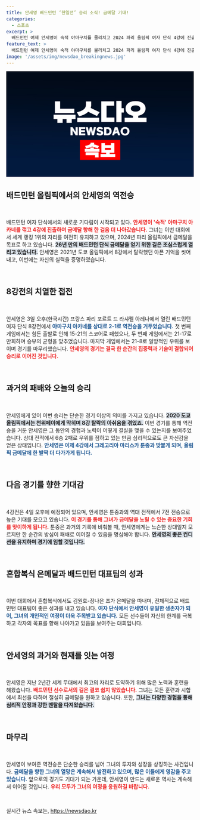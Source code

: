 ```yaml
---
title: 안세영 배드민턴 ‘한일전’ 승리 소식! 금메달 기대!
categories:
  - 스포츠
excerpt: >
  배드민턴 여제 안세영이 숙적 야마구치를 물리치고 2024 파리 올림픽 여자 단식 4강에 진출했다. 이제 단 두 경기 남았고, 28년 만의 금메달 도전이 기대된다!
feature_text: >
  배드민턴 여제 안세영이 숙적 야마구치를 물리치고 2024 파리 올림픽 여자 단식 4강에 진출했다. 이제 단 두 경기 남았고, 28년 만의 금메달 도전이 기대된다!
image: '/assets/img/newsdao_breakingnews.jpg'
---
```


<p><img src="/assets/img/newsdao_breakingnews.jpg" alt="pcversion 속보" /></p>

<h2 data-ke-size="size26">배드민턴 올림픽에서의 안세영의 역전승</h2>

<p data-ke-size="size16">&nbsp;</p>

<p>배드민턴 여자 단식에서의 새로운 기다림이 시작되고 있다. <b><span style="color: #ee2323;">안세영이 '숙적' 야마구치 아카네를 꺾고 4강에 진출하며 금메달 향해 한 걸음 더 나아갔습니다.</span></b> 그녀는 이번 대회에서 세계 랭킹 1위의 자리를 여전히 유지하고 있으며, 2024년 파리 올림픽에서 금메달을 목표로 하고 있습니다. <b><span style="background-color: #21538527;">26년 만의 배드민턴 단식 금메달을 얻기 위한 길은 조심스럽게 열리고 있습니다.</span></b> 안세영은 2021년 도쿄 올림픽에서 8강에서 탈락했던 아픈 기억을 씻어내고, 이번에는 자신의 실력을 증명하였습니다. </p>

<p data-ke-size="size16">&nbsp;</p>

<h2 data-ke-size="size26">8강전의 치열한 접전</h2>

<p data-ke-size="size16">&nbsp;</p>

<p>안세영은 3일 오후(한국시간) 프랑스 파리 포르트 드 라샤펠 아레나에서 열린 배드민턴 여자 단식 8강전에서 <b><span style="color: #1a5490;">야마구치 아카네를 상대로 2-1로 역전승을 거두었습니다.</span></b> 첫 번째 게임에서는 힘든 출발로 인해 15-21의 스코어로 패했으나, 두 번째 게임에서는 21-17로 만회하며 승부의 균형을 맞추었습니다. 마지막 게임에서는 21-8로 일방적인 우위를 보이며 경기를 마무리했습니다. <b><span style="color: #ee2323;">안세영의 경기는 결국 한 순간의 집중력과 기술이 결합되어 승리로 이어진 것입니다.</span></b></p>

<p data-ke-size="size16">&nbsp;</p>

<h2 data-ke-size="size26">과거의 패배와 오늘의 승리</h2>

<p data-ke-size="size16">&nbsp;</p>

<p>안세영에게 있어 이번 승리는 단순한 경기 이상의 의미를 가지고 있습니다. <b><span style="background-color: #21538527;">2020 도쿄 올림픽에서는 천위페이에게 막히며 8강 탈락의 아쉬움을 겪었죠.</span></b> 이번 경기를 통해 역전승을 거둔 안세영은 그 동안의 경험과 노력이 어떻게 결실을 맺을 수 있는지를 보여주었습니다. 상대 전적에서 6승 2패로 우위를 점하고 있는 만큼 심리적으로도 큰 자신감을 얻은 상태입니다. <b><span style="color: #1a5490;">안세영은 이제 4강에서 그레고리아 마리스카 툰중과 맞붙게 되며, 올림픽 금메달에 한 발짝 더 다가가게 됩니다.</span></b></p>

<p data-ke-size="size16">&nbsp;</p>

<h2 data-ke-size="size26">다음 경기를 향한 기대감</h2>

<p data-ke-size="size16">&nbsp;</p>

<p>4강전은 4일 오후에 예정되어 있으며, 안세영은 툰중과의 역대 전적에서 7전 전승으로 높은 기대를 모으고 있습니다. <b><span style="color: #ee2323;">이 경기를 통해 그녀가 금메달을 노릴 수 있는 중요한 기회를 맞이하게 됩니다.</span></b> 툰중은 과거의 기록에 비춰볼 때, 안세영에게는 느슨한 상대일지 모르지만 한 순간의 방심이 패배로 이어질 수 있음을 명심해야 합니다. <b><span style="background-color: #21538527;">안세영의 좋은 컨디션을 유지하며 경기에 임할 것입니다.</span></b> </p>

<p data-ke-size="size16">&nbsp;</p>

<h2 data-ke-size="size26">혼합복식 은메달과 배드민턴 대표팀의 성과</h2>

<p data-ke-size="size16">&nbsp;</p>

<p>이번 대회에서 혼합복식에서도 김원호-정나은 조가 은메달을 따내며, 전체적으로 배드민턴 대표팀이 좋은 성과를 내고 있습니다. <b><span style="color: #1a5490;">여자 단식에서 안세영이 유일한 생존자가 되어, 그녀의 개인적인 여정이 더욱 주목받고 있습니다.</span></b> 모든 선수들이 자신의 한계를 극복하고 각자의 목표를 향해 나아가고 있음을 보여주는 대회입니다. </p>

<p data-ke-size="size16">&nbsp;</p>

<h2 data-ke-size="size26">안세영의 과거와 현재를 잇는 여정</h2>

<p data-ke-size="size16">&nbsp;</p>

<p>안세영은 지난 2년간 세계 무대에서 최고의 자리로 도약하기 위해 많은 노력과 훈련을 해왔습니다. <b><span style="color: #ee2323;">배드민턴 선수로서의 길은 결코 쉽지 않았습니다.</span></b> 그녀는 모든 훈련과 시합에서 최선을 다하며 절실히 금메달을 원하고 있습니다. 또한, <b><span style="background-color: #21538527;">그녀는 다양한 경험을 통해 심리적 안정과 강한 멘탈을 다져왔습니다.</span></b> </p>

<p data-ke-size="size16">&nbsp;</p>

<h2 data-ke-size="size26">마무리</h2>

<p data-ke-size="size16">&nbsp;</p>

<p>안세영이 보여준 역전승은 단순한 승리를 넘어 그녀의 투지와 성장을 상징하는 사건입니다. <b><span style="color: #1a5490;">금메달을 향한 그녀의 열망은 계속해서 발전하고 있으며, 많은 이들에게 영감을 주고 있습니다.</span></b> 앞으로의 경기도 기대가 되는 가운데, 안세영이 만드는 새로운 역사는 계속해서 이어질 것입니다. <b><span style="color: #ee2323;">우리 모두가 그녀의 여정을 응원하길 바랍니다.</span></b> </p>

<p data-ke-size="size16">&nbsp;</p>
실시간 뉴스 속보는, <a href="https://newsdao.kr" rel="dofollow">https://newsdao.kr</a>


